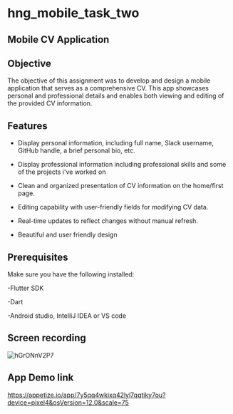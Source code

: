 # hng_mobile_task_two

## Mobile CV Application

## Objective
The objective of this assignment was to develop and design a mobile application that serves as a comprehensive CV. This app showcases personal and professional details and enables both viewing and editing of the provided CV information.

## Features
- Display personal information, including full name, Slack username, GitHub handle, a brief personal bio, etc.

- Display professional information including professional skills and some of the projects i've worked on

- Clean and organized presentation of CV information on the home/first page.

- Editing capability with user-friendly fields for modifying CV data.

- Real-time updates to reflect changes without manual refresh.

- Beautiful and user friendly design

## Prerequisites

Make sure you have the following installed:

-Flutter SDK

-Dart

-Android studio, IntelliJ IDEA or VS code

## Screen recording
![hGrONnV2P7](https://github.com/mustapha-amin/hng_mobile_task_two/assets/70119794/739fd76b-05d0-4a9c-8b6f-93a69e6191fe)

## App Demo link
https://appetize.io/app/7y5qq4wkixq42lyl7qqtiky7ou?device=pixel4&osVersion=12.0&scale=75
